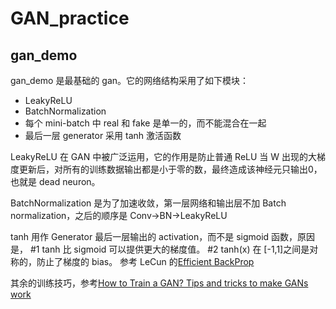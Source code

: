 # GAN_practice

## gan_demo
gan_demo 是最基础的 gan。它的网络结构采用了如下模块：
* LeakyReLU
* BatchNormalization
* 每个 mini-batch 中 real 和 fake 是单一的，而不能混合在一起
* 最后一层 generator 采用 tanh 激活函数

LeakyReLU 在 GAN 中被广泛运用，它的作用是防止普通 ReLU 当 W 出现的大梯度更新后，对所有的训练数据输出都是小于零的数，最终造成该神经元只输出0，也就是 dead neuron。

BatchNormalization 是为了加速收敛，第一层网络和输出层不加 Batch normalization，之后的顺序是 Conv->BN->LeakyReLU

tanh 用作 Generator 最后一层输出的 activation，而不是 sigmoid 函数，原因是， 
#1 tanh 比 sigmoid 可以提供更大的梯度值。 
#2 tanh(x) 在 [-1,1]之间是对称的，防止了梯度的 bias。 参考 LeCun 的[Efficient BackProp](http://yann.lecun.com/exdb/publis/pdf/lecun-98b.pdf)

其余的训练技巧，参考[How to Train a GAN? Tips and tricks to make GANs work](https://github.com/soumith/ganhacks#authors)
